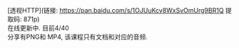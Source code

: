 [透视HTTP](链接: https://pan.baidu.com/s/1OJUuKcv8WxSvOmUrg9BR1Q 提取码: 871p)<br>
在线更新中. 目前4/40 <br>
分享有PNG和 MP4, 该课程只有文档和对应的音频.